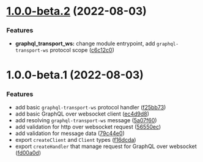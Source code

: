 # [1.0.0-beta.2](https://github.com/TomokiMiyauci/graphql-websocket/compare/1.0.0-beta.1...1.0.0-beta.2) (2022-08-03)


### Features

* **graphql_transport_ws:** change module entrypoint, add `graphql-transport-ws` protocol scope ([c6c12c0](https://github.com/TomokiMiyauci/graphql-websocket/commit/c6c12c07904a9095b25a36e151eccd9b49871eb0))

# 1.0.0-beta.1 (2022-08-03)


### Features

* add basic `graphql-transport-ws` protocol handler ([f25bb73](https://github.com/TomokiMiyauci/graphql-websocket/commit/f25bb7365567a0c24d0066792ae670e709d96f27))
* add basic GraphQL over websocket client ([ec4d9d8](https://github.com/TomokiMiyauci/graphql-websocket/commit/ec4d9d83dfa88dd4a1bde284a57e06c78d2eda6d))
* add resolving `graphql-transport-ws` message ([5a07f60](https://github.com/TomokiMiyauci/graphql-websocket/commit/5a07f6012b8dcb25da01bb39e767e183938d3a37))
* add validation for http over websocket request ([56550ec](https://github.com/TomokiMiyauci/graphql-websocket/commit/56550ec6838a6af8a7a6c19c026e232952b7581c))
* add validation for message data ([79c44e0](https://github.com/TomokiMiyauci/graphql-websocket/commit/79c44e00aeb54766ef6832b0767f50e17a967e39))
* export `createClient` and `Client` types ([f16dcda](https://github.com/TomokiMiyauci/graphql-websocket/commit/f16dcdaef9b83bab2f99791d8b7bcc6928b9bad5))
* export `createHandler` that manage request for GraphQL over websocket ([fd00a0d](https://github.com/TomokiMiyauci/graphql-websocket/commit/fd00a0dfea60e1d704239954594e8a67378a2e20))
